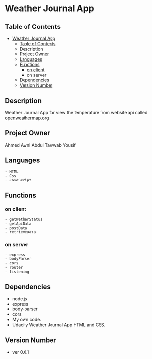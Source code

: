 # Weather Journal App

## Table of Contents

- [Weather Journal App](#weather-journal-app)
  - [Table of Contents](#table-of-contents)
  - [Description](#description)
  - [Project Owner](#project-owner)
  - [Languages](#languages)
  - [Functions](#functions)
    - [on client](#on-client)
    - [on server](#on-server)
  - [Dependencies](#dependencies)
  - [Version Number](#version-number)

## Description
Weather Journal App for view the temperature from website api called [openweathermap.org](#wether-app)
   

## Project Owner
   Ahmed Awni Abdul Tawwab Yousif   
   
## Languages
    - HTML
    - Css
    - JavaScript

## Functions 
### on client
    - getWetherStatus
    - getApiData  
    - postData
	- retrieveData
### on server
    - express
    - bodyParser  
    - cors
	- router
	- listening
 
## Dependencies 
- node.js
- express
- body-parser
- cors
- My own code.
- Udacity Weather Journal App HTML and CSS.

## Version Number
- ver 0.0.1